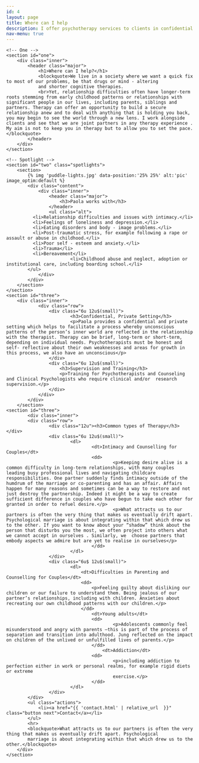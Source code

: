 ```yaml
---
id: 4
layout: page
title: Where can I help
description: I offer psychotherapy services to clients in confidential and private settings as well as reflective practice groups for clinical and management teams in nhs, charity and business settings.
nav-menu: true
---
```


<!-- Main -->

<div id="main" class="alt">

    <!-- One -->
    <section id="one">
    	<div class="inner">
    		<header class="major">
    			<h1>Where can I help?</h1>
    			<blockquote>We live in a society where we want a quick fix to most of our problems, be that drugs or mind - altering
    			and shorter cognitive therapies.
    			<br>Yet, relationship difficulties often have longer-term roots stemming from early childhood patterns or relationships with significant people in our lives, including parents, siblings and partners. Therapy can offer an opportunity to build a secure relationship anew and to deal with anything that is holding you back, you may begin to see the world through a new lens. I work alongside clients and see that we are joint partners in any therapy experience . My aim is not to keep you in therapy but to allow you to set the pace.</blockquote>
    		</header>
    	</div>
    </section>

    <!-- Spotlight -->
    <section id="two" class="spotlights">
    	<section>
    		{% img 'puddle-lights.jpg' data-position:'25% 25%' alt:'pic' image_optim:default %}
    		<div class="content">
    			<div class="inner">
    				<header class="major">
    					<h3>Paola works with</h3>
    				</header>
    				<ul class="alt">
              <li>Relationship difficulties and issues with intimacy.</li>
              <li>Feelings of loneliness and depression.</li>
              <li>Eating disorders and body - image problems.</li>
              <li>Post-traumatic stress, for example following a rape or assault or abuse in childhood.</li>
              <li>Poor self - esteem and anxiety.</li>
              <li>Trauma</li>
              <li>Bereavement</li>
    						<li>Childhood abuse and neglect, adoption or institutional care, including boarding school.</li>
          	</ul>
    			</div>
    		</div>
    	</section>
    </section>
    <section id="three">
    	<div class="inner">
    			<div class="row">
    				<div class="6u 12u$(small)">
    						<h3>Confidential, Private Setting</h3>
    						<p>Paola provides a confidential and private setting which helps to facilitate a process whereby unconscious patterns of the person’s inner world are reflected in the relationship with the therapist. Therapy can be brief, long-term or short-term, depending on individual needs. Psychotherapists must be honest and self- reflective about their own weaknesses and areas for growth in this process, we also have an unconscious</p>
    				</div>
    				<div class="6u 12u$(small)">
    					<h3>Supervision and Training</h3>
    					<p>Training for Psychotherapists and Counseling and Clinical Psychologists who require clinical and/or  research supervision.</p>
    				</div>
    			</div>
    		</div>
    	</section>
    <section id="three">
    		<div class="inner">
    		<div class="row">
    				<div class="12u"><h3>Common types of Therapy</h3></div>
    				<div class="6u 12u$(small)">
    						<dl>
    								<dt>Intimacy and Counselling for Couples</dt>
    								<dd>
    										<p>Keeping desire alive is a common difficulty in long-term relationships, with many couples leading busy professional lives and navigating childcare responsibilities. One partner suddenly finds intimacy outside of the humdrum of the marriage or co-parenting and has an affair. Affairs happen for many reasons and sometimes can be a way to restore and not just destroy the partnership. Indeed it might be a way to create sufficient difference in couples who have begun to take each other for granted in order to refuel desire.</p>
    										<p>What attracts us to our partners is often the very thing that makes us eventually drift apart. Psychological marriage is about integrating within that which drew us to the other. If you want to know about your “shadow” think about the person that disturbs you the most, we often project into others what we cannot accept in ourselves . Similarly, we  choose partners that embody aspects we admire but are yet to realise in ourselves</p>
    								</dd>
    						</dl>
    				</div>
    				<div class="6u$ 12u$(small)">
    						<dl>
    							<dt>Difficulties in Parenting and Counselling for Couples</dt>
    							<dd>
    								<p>Feeling guilty about disliking our children or our failure to understand them. Being jealous of our partner’s relationships, including with children. Anxieties about recreating our own childhood patterns with our children.</p>
    							</dd>
    								<dt>Young adults</dt>
    								<dd>
    										<p>Adolescents commonly feel misunderstood and angry with parents –this is part of the process of separation and transition into adulthood. Jung reflected on the impact on children of the unlived or unfulfilled lives of parents.</p>
    								</dd>
    									<dt>Addiction</dt>
    								<dd>
    										<p>including addiction to perfection either in work or personal realms, for example rigid diets or extreme
    										exercise.</p>
    								</dd>
    						</dl>
    				</div>
    		</div>
    		<ul class="actions">
    			<li><a href="{{ 'contact.html' | relative_url  }}" class="button next">Contact</a></li>
    		</ul>
    		<hr>
    		<blockquote>What attracts us to our partners is often the very thing that makes us eventually drift apart. Psychological
    		marriage is about integrating within that which drew us to the other.</blockquote>
    	</div>
    </section>

</div>
